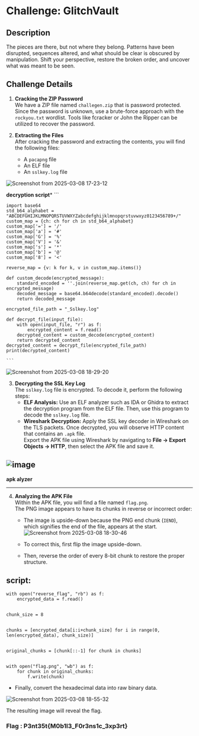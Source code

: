 # Challenge:  GlitchVault

## Description 

The pieces are there, but not where they belong. Patterns have been disrupted, sequences altered, and what should be clear is obscured by manipulation. Shift your perspective, restore the broken order, and uncover what was meant to be seen.

## Challenge Details

1. **Cracking the ZIP Password**  
   We have a ZIP file named `challegen.zip` that is password protected. Since the password is unknown, use a brute-force approach with the `rockyou.txt` wordlist. Tools like fcracker or John the Ripper can be utilized to recover the password.

2. **Extracting the Files**  
   After cracking the password and extracting the contents, you will find the following files:
   - A `pacapng` file
   - An ELF file
   - An `sslkey.log` file

![Screenshot from 2025-03-08 17-23-12](https://github.com/user-attachments/assets/fffaaa58-68dd-49ba-a62a-28f70805a88a)

  **decryption script***
    ```

    import base64
    std_b64_alphabet = "ABCDEFGHIJKLMNOPQRSTUVWXYZabcdefghijklmnopqrstuvwxyz0123456789+/"
    custom_map = {ch: ch for ch in std_b64_alphabet}
    custom_map['='] = '/'  
    custom_map['a'] = '#'
    custom_map['G'] = '%'
    custom_map['V'] = '&'
    custom_map['s'] = '*'
    custom_map['b'] = '@'
    custom_map['8'] = '<'
    
    reverse_map = {v: k for k, v in custom_map.items()}
    
    def custom_decode(encrypted_message):
        standard_encoded = ''.join(reverse_map.get(ch, ch) for ch in encrypted_message)
        decoded_message = base64.b64decode(standard_encoded).decode()
        return decoded_message

    encrypted_file_path = "_Sslkey.log"
    
    def decrypt_file(input_file):
        with open(input_file, "r") as f:
            encrypted_content = f.read()
        decrypted_content = custom_decode(encrypted_content)
        return decrypted_content
    decrypted_content = decrypt_file(encrypted_file_path)
    print(decrypted_content)
    
    ```
![Screenshot from 2025-03-08 18-29-20](https://github.com/user-attachments/assets/f3d4317c-a93c-4067-9006-4448f41def0b)


3. **Decrypting the SSL Key Log**  
   The `sslkey.log` file is encrypted. To decode it, perform the following steps:
   - **ELF Analysis:** Use an ELF analyzer such as IDA or Ghidra to extract the decryption program from the ELF file. Then, use this program to decode the `sslkey.log` file.
   - **Wireshark Decryption:** Apply the SSL key decoder in Wireshark on the TLS packets. Once decrypted, you will observe HTTP content that contains an `.apk` file.  
     Export the APK file using Wireshark by navigating to **File → Export Objects → HTTP**, then select the APK file and save it.


![image](https://github.com/user-attachments/assets/eeb038a2-0c4d-45e2-8f9c-b7b963f4de8b)
---

**apk alyzer**

---

4. **Analyzing the APK File**  
   Within the APK file, you will find a file named `flag.png`.  
   The PNG image appears to have its chunks in reverse or incorrect order:
   - The image is upside-down because the PNG end chunk (`IEND`), which signifies the end of the file, appears at the start.
![Screenshot from 2025-03-08 18-30-46](https://github.com/user-attachments/assets/1cbc2207-e24a-4c3a-9cde-8a1ee899842f)

   - To correct this, first flip the image upside-down.
   - Then, reverse the order of every 8-bit chunk to restore the proper structure.
     
## script:
```
with open("reverse_flag", "rb") as f:
    encrypted_data = f.read()


chunk_size = 8


chunks = [encrypted_data[i:i+chunk_size] for i in range(0, len(encrypted_data), chunk_size)]


original_chunks = [chunk[::-1] for chunk in chunks]


with open("flag.png", "wb") as f:
    for chunk in original_chunks:
        f.write(chunk) 

```
   - Finally, convert the hexadecimal data into raw binary data.

![Screenshot from 2025-03-08 18-55-32](https://github.com/user-attachments/assets/ce66db6f-b5a4-45f9-acf5-9699ead2172f)

The resulting image will reveal the flag.

### Flag : P3nt35t{M0b1l3_F0r3ns1c_3xp3rt}
